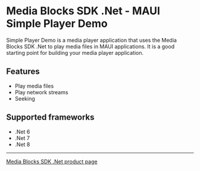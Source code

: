 # Media Blocks SDK .Net - MAUI Simple Player Demo

Simple Player Demo is a media player application that uses the Media Blocks SDK .Net to play media files in MAUI applications. It is a good starting point for building your media player application.

## Features

* Play media files
* Play network streams
* Seeking

## Supported frameworks

* .Net 6
* .Net 7
* .Net 8

---

[Media Blocks SDK .Net product page](https://www.visioforge.com/media-blocks-sdk)

